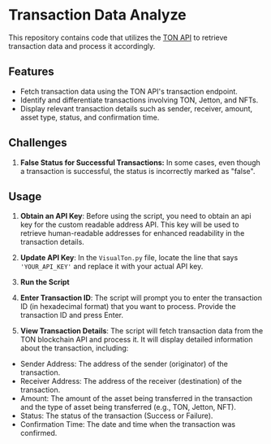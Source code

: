 # Transaction Data Analyze

This repository contains code that utilizes the [TON API](https://tonapi.io/) to retrieve transaction data and process it accordingly.

## Features

- Fetch transaction data using the TON API's transaction endpoint.
- Identify and differentiate transactions involving TON, Jetton, and NFTs.
- Display relevant transaction details such as sender, receiver, amount, asset type, status, and confirmation time.

## Challenges

1. **False Status for Successful Transactions:** In some cases, even though a transaction is successful, the status is incorrectly marked as "false".

## Usage

1. **Obtain an API Key**: Before using the script, you need to obtain an api key for the custom readable address API. This key will be used to retrieve human-readable addresses for enhanced readability in the transaction details.

2. **Update API Key**: In the `VisualTon.py` file, locate the line that says `'YOUR_API_KEY'` and replace it with your actual API key.

3. **Run the Script**

4. **Enter Transaction ID**: The script will prompt you to enter the transaction ID (in hexadecimal format) that you want to process. Provide the transaction ID and press Enter.

5. **View Transaction Details**: The script will fetch transaction data from the TON blockchain API and process it. It will display detailed information about the transaction, including:
- Sender Address: The address of the sender (originator) of the transaction.
- Receiver Address: The address of the receiver (destination) of the transaction.
- Amount: The amount of the asset being transferred in the transaction and the type of asset being transferred (e.g., TON, Jetton, NFT).
- Status: The status of the transaction (Success or Failure).
- Confirmation Time: The date and time when the transaction was confirmed.


